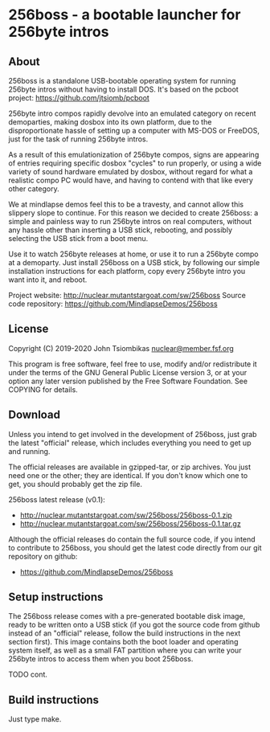 256boss - a bootable launcher for 256byte intros
================================================

About
-----
256boss is a standalone USB-bootable operating system for running 256byte intros
without having to install DOS. It's based on the pcboot project:
https://github.com/jtsiomb/pcboot

256byte intro compos rapidly devolve into an emulated category on recent
demoparties, making dosbox into its own platform, due to the disproportionate
hassle of setting up a computer with MS-DOS or FreeDOS, just for the task of
running 256byte intros.

As a result of this emulationization of 256byte compos, signs are appearing of
entries requiring specific dosbox "cycles" to run properly, or using a wide
variety of sound hardware emulated by dosbox, without regard for what a
realistic compo PC would have, and having to contend with that like every other
category.

We at mindlapse demos feel this to be a travesty, and cannot allow this slippery
slope to continue. For this reason we decided to create 256boss: a simple and
painless way to run 256byte intros on real computers, without any hassle other
than inserting a USB stick, rebooting, and possibly selecting the USB stick from
a boot menu.

Use it to watch 256byte releases at home, or use it to run a 256byte compo at a
demoparty. Just install 256boss on a USB stick, by following our simple
installation instructions for each platform, copy every 256byte intro you
want into it, and reboot.

Project website: http://nuclear.mutantstargoat.com/sw/256boss 
Source code repository: https://github.com/MindlapseDemos/256boss

License
-------
Copyright (C) 2019-2020 John Tsiombikas <nuclear@member.fsf.org>

This program is free software, feel free to use, modify and/or redistribute it
under the terms of the GNU General Public License version 3, or at your option
any later version published by the Free Software Foundation. See COPYING for
details.

Download
--------
Unless you intend to get involved in the development of 256boss, just grab the
latest "official" release, which includes everything you need to get up and
running.

The official releases are available in gzipped-tar, or zip archives. You just
need one or the other; they are identical. If you don't know which one to get,
you should probably get the zip file.

256boss latest release (v0.1):
  - http://nuclear.mutantstargoat.com/sw/256boss/256boss-0.1.zip
  - http://nuclear.mutantstargoat.com/sw/256boss/256boss-0.1.tar.gz

Although the official releases do contain the full source code, if you intend to
contribute to 256boss, you should get the latest code directly from our git
repository on github:
  - https://github.com/MindlapseDemos/256boss

Setup instructions
------------------
The 256boss release comes with a pre-generated bootable disk image, ready to be
written onto a USB stick (if you got the source code from github instead of an
"official" release, follow the build instructions in the next section first).
This image contains both the boot loader and operating system itself, as well as
a small FAT partition where you can write your 256byte intros to access them
when you boot 256boss.

TODO cont.

Build instructions
------------------
Just type make.
